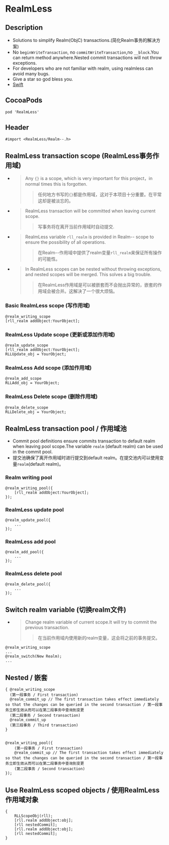# RealmLess 
## Description
* Solutions to simplify Realm(ObjC) transactions.(简化Realm事务的解决方案)
* No `beginWriteTransaction`, no `commitWriteTransaction`,no `__block`.You can return method anywhere.Nested commit transactions will not throw exceptions.
* For developers who are not familiar with realm, using realmless can avoid many bugs.
* Give a star so god bless you.
* [Swift](https://github.com/Meterwhite/RealmLessSwift "RealmLessSwift")

## CocoaPods
```
pod 'RealmLess'
```

## Header
```
#import <RealmLess/Realm--.h>
```

## RealmLess transaction scope (RealmLess事务作用域)
- > Any `{}` is a scope, which is very important for this project，in normal times this is forgotten.
    >> 任何地方书写的`{}`都是作用域，这对于本项目十分重要。在平常这却是被淡忘的。
    
- > RealmLess transaction will be committed when leaving current scope.
    >> 写事务将在离开当前作用域时自动提交.

- > RealmLess variable `rll_realm` is provided in Realm-- scope to ensure the possibility of all operations.
    >> 在Realm--作用域中提供了realm变量`rll_realm`来保证所有操作的可能性。
    
- > In RealmLess scopes can be nested without throwing exceptions, and nested scopes will be merged. This solves a big trouble.
    >> 在RealmLess作用域是可以被嵌套而不会抛出异常的，嵌套的作用域会被合并。这解决了一个很大烦恼。
    
### Basic RealmLess  scope (写作用域)
```objc
@realm_writing_scope
[rll_realm addObject:YourObject];
```
### RealmLess Update scope (更新或添加作用域)
```objc
@realm_update_scope
[rll_realm addObject:YourObject];
RLLUpdate_obj = YourObject;
```
### RealmLess Add scope (添加作用域)
```objc
@realm_add_scope
RLLAdd_obj = YourObject;
```
### RealmLess Delete scope (删除作用域)
```objc
@realm_delete_scope
RLLDelete_obj = YourObject;
```
## RealmLess transaction pool / 作用域池
- Commit pool definitions ensure commits transaction to default realm when leaving pool scope.The variable `realm` (default realm) can be used in the commit pool.
- 提交池确保了离开作用域时进行提交到default realm。在提交池内可以使用变量`realm`(default realm)。
### Realm writing pool
```objc
@realm_writing_pool({
    [rll_realm addObject:YourObject];
});
```
### RealmLess update pool
```objc
@realm_update_pool({
    ...
});
```
### RealmLess add pool
```objc
@realm_add_pool({
    ...
});
```
### RealmLess delete pool
```objc
@realm_delete_pool({
    ...
});
```
## Switch realm variable (切换realm文件)
- > Change realm variable of current scope.It will try to commit the previous transaction.
    >> 在当前作用域内使用新的realm变量，这会将之前的事务提交。
```objc
@realm_writing_scope
...
@realm_switch(New Realm);
...
```

## Nested / 嵌套
```objc
{ @realm_writing_scope
  (第一段事务 / First transaction)
  @realm_commit_up // The first transaction takes effect immediately so that the changes can be queried in the second transaction / 第一段事务立即生效从而可以在第二段事务中查询到变更
  (第二段事务 / Second transaction)
  @realm_commit_up
  (第三段事务 / Third transaction)
}


@realm_writing_pool({
    (第一段事务 / First transaction)
    @realm_commit_up // The first transaction takes effect immediately so that the changes can be queried in the second transaction / 第一段事务立即生效从而可以在第二段事务中查询到变更
    (第二段事务 / Second transaction)
});

```

## Use RealmLess scoped objects / 使用RealmLess作用域对象
```objc
{
    RLLScopeObj(rll);
    [rll.realm addObject:obj];
    [rll nestedCommit];
    [rll.realm addObject:obj];
    [rll nestedCommit];
}
```
